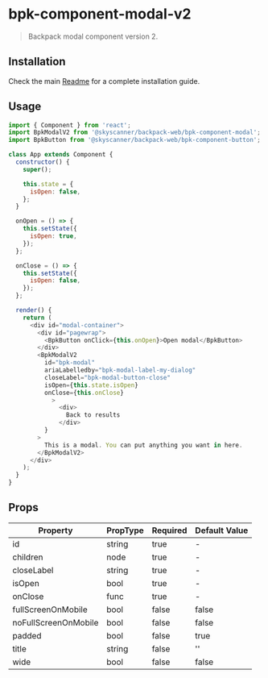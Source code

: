 # bpk-component-modal-v2

> Backpack modal component version 2.

## Installation

Check the main [Readme](https://github.com/skyscanner/backpack#usage) for a complete installation guide.

## Usage

```js
import { Component } from 'react';
import BpkModalV2 from '@skyscanner/backpack-web/bpk-component-modal';
import BpkButton from '@skyscanner/backpack-web/bpk-component-button';

class App extends Component {
  constructor() {
    super();

    this.state = {
      isOpen: false,
    };
  }

  onOpen = () => {
    this.setState({
      isOpen: true,
    });
  };

  onClose = () => {
    this.setState({
      isOpen: false,
    });
  };

  render() {
    return (
      <div id="modal-container">
        <div id="pagewrap">
          <BpkButton onClick={this.onOpen}>Open modal</BpkButton>
        </div>
        <BpkModalV2
          id="bpk-modal"
          ariaLabelledby="bpk-modal-label-my-dialog"
          closeLabel="bpk-modal-button-close"
          isOpen={this.state.isOpen}
          onClose={this.onClose}
            >
              <div>
                Back to results
              </div>
          }
        >
          This is a modal. You can put anything you want in here.
        </BpkModalV2>
      </div>
    );
  }
}
```

## Props

| Property              | PropType | Required | Default Value |
| --------------------- | -------- | -------- | ------------- |
| id                    | string   | true     | -             |
| children              | node     | true     | -             |
| closeLabel            | string   | true     | -             |
| isOpen                | bool     | true     | -             |
| onClose               | func     | true     | -             |
| fullScreenOnMobile    | bool     | false    | false         |
| noFullScreenOnMobile  | bool     | false    | false         |
| padded                | bool     | false    | true          |
| title                 | string   | false    | ''            |
| wide                  | bool     | false    | false         |
